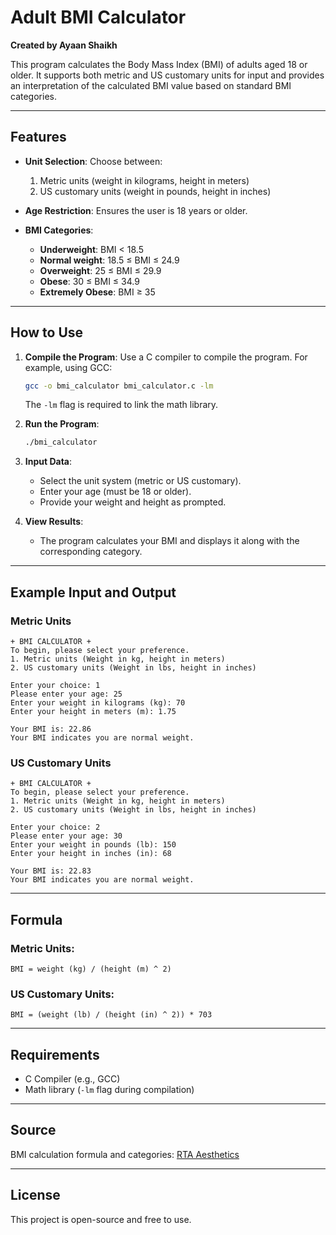# Adult BMI Calculator

**Created by Ayaan Shaikh**

This program calculates the Body Mass Index (BMI) of adults aged 18 or older. It supports both metric and US customary units for input and provides an interpretation of the calculated BMI value based on standard BMI categories.

---

## Features

- **Unit Selection**: Choose between:
  1. Metric units (weight in kilograms, height in meters)
  2. US customary units (weight in pounds, height in inches)

- **Age Restriction**: Ensures the user is 18 years or older.

- **BMI Categories**:
  - **Underweight**: BMI < 18.5
  - **Normal weight**: 18.5 ≤ BMI ≤ 24.9
  - **Overweight**: 25 ≤ BMI ≤ 29.9
  - **Obese**: 30 ≤ BMI ≤ 34.9
  - **Extremely Obese**: BMI ≥ 35

---

## How to Use

1. **Compile the Program**:
   Use a C compiler to compile the program. For example, using GCC:
   ```bash
   gcc -o bmi_calculator bmi_calculator.c -lm
   ```

   The `-lm` flag is required to link the math library.

2. **Run the Program**:
   ```bash
   ./bmi_calculator
   ```

3. **Input Data**:
   - Select the unit system (metric or US customary).
   - Enter your age (must be 18 or older).
   - Provide your weight and height as prompted.

4. **View Results**:
   - The program calculates your BMI and displays it along with the corresponding category.

---

## Example Input and Output

### Metric Units
```
+ BMI CALCULATOR +
To begin, please select your preference.
1. Metric units (Weight in kg, height in meters)
2. US customary units (Weight in lbs, height in inches)

Enter your choice: 1
Please enter your age: 25
Enter your weight in kilograms (kg): 70
Enter your height in meters (m): 1.75

Your BMI is: 22.86
Your BMI indicates you are normal weight.
```

### US Customary Units
```
+ BMI CALCULATOR +
To begin, please select your preference.
1. Metric units (Weight in kg, height in meters)
2. US customary units (Weight in lbs, height in inches)

Enter your choice: 2
Please enter your age: 30
Enter your weight in pounds (lb): 150
Enter your height in inches (in): 68

Your BMI is: 22.83
Your BMI indicates you are normal weight.
```

---

## Formula

### Metric Units:
```
BMI = weight (kg) / (height (m) ^ 2)
```

### US Customary Units:
```
BMI = (weight (lb) / (height (in) ^ 2)) * 703
```

---

## Requirements

- C Compiler (e.g., GCC)
- Math library (`-lm` flag during compilation)

---

## Source

BMI calculation formula and categories: [RTA Aesthetics](https://rtaesthetics.co.uk/how-to-calculate-bmi/)

---

## License

This project is open-source and free to use.
